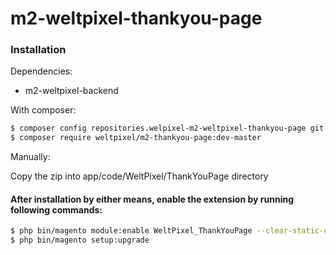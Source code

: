 # m2-weltpixel-thankyou-page

### Installation

Dependencies:
 - m2-weltpixel-backend

With composer:

```sh
$ composer config repositories.welpixel-m2-weltpixel-thankyou-page git git@github.com:rusdragos/m2-weltpixel-thankyou-page.git
$ composer require weltpixel/m2-thankyou-page:dev-master
```

Manually:

Copy the zip into app/code/WeltPixel/ThankYouPage directory


#### After installation by either means, enable the extension by running following commands:

```sh
$ php bin/magento module:enable WeltPixel_ThankYouPage --clear-static-content
$ php bin/magento setup:upgrade
```
